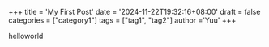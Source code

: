 +++
title = 'My First Post'
date = '2024-11-22T19:32:16+08:00'
draft = false
categories = ["category1"]
tags = ["tag1", "tag2"]
author ='Yuu'
+++

helloworld